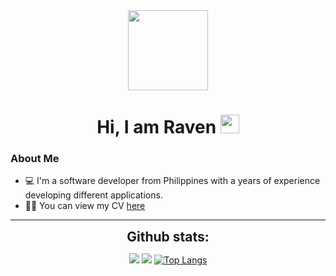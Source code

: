 
    
<div align="center">
    <img style="width:8rem; height:auto" src="https://media1.giphy.com/media/Ll22OhMLAlVDb8UQWe/giphy.gif?cid=6c09b952m3vci0usc44qvv3see68pc7803lfb50vu1xxaxhm&rid=giphy.gif&ct=s"/>
  </div>
  
  <h1 align="center">Hi, I am Raven <img width="30px" src="https://raw.githubusercontent.com/iampavangandhi/iampavangandhi/master/gifs/Hi.gif"></h1>
  <div> <h3> About Me </h3></div>
  
  - 💻 I'm a software developer from Philippines with a years of experience developing different applications.
  - 👨‍💻 You can view my CV <a align="right" href="https://drive.google.com/file/d/1Jwc8mmLF5vTyM8qpG4wYX_EGXC-xFJ_E/view" target="_blank">here</a>
  
  <p align="center">
    
  </p>
  
  ----
  
  <div align="center">
  <h2 align="center" style="margin: 5px 10px;">Github stats:</h2> 
  
  [![](https://github-readme-stats.vercel.app/api?username=jrglomar&show_icons=true&theme=material-palenight)](https://github.com/jrglomar)
  [![](https://github-readme-streak-stats.herokuapp.com/?user=jrglomar&theme=material-palenight)](https://github.com/jrglomar)
  [![Top Langs](https://github-readme-stats.vercel.app/api/top-langs/?username=jrglomar&layout=compact&theme=material-palenight)](https://github.com/jrglomar)
  
  </div>
  

